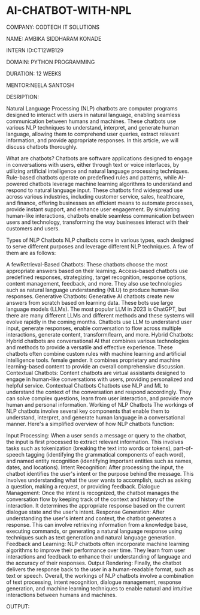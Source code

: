 # AI-CHATBOT-WITH-NPL

COMPANY: CODTECH IT SOLUTIONS

NAME: AMBIKA SIDDHARAM KONADE

INTERN ID:CT12WB129

DOMAIN: PYTHON PROGRAMMING

DURATION: 12 WEEKS

MENTOR:NEELA SANTOSH

DESRIPTION:

Natural Language Processing (NLP) chatbots are computer programs designed to interact with users in natural language, enabling seamless communication between humans and machines. These chatbots use various NLP techniques to understand, interpret, and generate human language, allowing them to comprehend user queries, extract relevant information, and provide appropriate responses. In this article, we will discuss chatbots thoroughly.

What are chatbots?
Chatbots are software applications designed to engage in conversations with users, either through text or voice interfaces, by utilizing artificial intelligence and natural language processing techniques. Rule-based chatbots operate on predefined rules and patterns, while AI-powered chatbots leverage machine learning algorithms to understand and respond to natural language input. These chatbots find widespread use across various industries, including customer service, sales, healthcare, and finance, offering businesses an efficient means to automate processes, provide instant support, and enhance user engagement. By simulating human-like interactions, chatbots enable seamless communication between users and technology, transforming the way businesses interact with their customers and users.

Types of NLP Chatbots
NLP chatbots come in various types, each designed to serve different purposes and leverage different NLP techniques. A few of them are as follows:

A fewRetrieval-Based Chatbots: These chatbots choose the most appropriate answers based on their learning. Access-based chatbots use predefined responses, strategizing, target recognition, response options, content management, feedback, and more. They also use technologies such as natural language understanding (NLU) to produce human-like responses.
Generative Chatbots: Generative AI chatbots create new answers from scratch based on learning data. These bots use large language models (LLMs). The most popular LLM in 2023 is ChatGPT, but there are many different LLMs and different methods and these systems will evolve rapidly in the coming months. Chatbots use LLM to understand user input, generate responses, enable conversation to flow across multiple interactions, generate content, transform/learn, and more.
Hybrid Chatbots: Hybrid chatbots are conversational AI that combines various technologies and methods to provide a versatile and effective experience. These chatbots often combine custom rules with machine learning and artificial intelligence tools. female gender. It combines proprietary and machine learning-based content to provide an overall comprehensive discussion.
Contextual Chatbots: Content chatbots are virtual assistants designed to engage in human-like conversations with users, providing personalized and helpful service. Contextual Chatbots Chatbots use NLP and ML to understand the context of the conversation and respond accordingly. They can solve complex questions, learn from user interaction, and provide more human and personal information.
Working of NLP Chatbots
The workings of NLP chatbots involve several key components that enable them to understand, interpret, and generate human language in a conversational manner. Here's a simplified overview of how NLP chatbots function:

Input Processing: When a user sends a message or query to the chatbot, the input is first processed to extract relevant information. This involves tasks such as tokenization (breaking the text into words or tokens), part-of-speech tagging (identifying the grammatical components of each word), and named entity recognition (identifying important entities such as names, dates, and locations).
Intent Recognition: After processing the input, the chatbot identifies the user's intent or the purpose behind the message. This involves understanding what the user wants to accomplish, such as asking a question, making a request, or providing feedback.
Dialogue Management: Once the intent is recognized, the chatbot manages the conversation flow by keeping track of the context and history of the interaction. It determines the appropriate response based on the current dialogue state and the user's intent.
Response Generation: After understanding the user's intent and context, the chatbot generates a response. This can involve retrieving information from a knowledge base, executing commands, or generating a natural language response using techniques such as text generation and natural language generation.
Feedback and Learning: NLP chatbots often incorporate machine learning algorithms to improve their performance over time. They learn from user interactions and feedback to enhance their understanding of language and the accuracy of their responses.
Output Rendering: Finally, the chatbot delivers the response back to the user in a human-readable format, such as text or speech.
Overall, the workings of NLP chatbots involve a combination of text processing, intent recognition, dialogue management, response generation, and machine learning techniques to enable natural and intuitive interactions between humans and machines.


OUTPUT:
